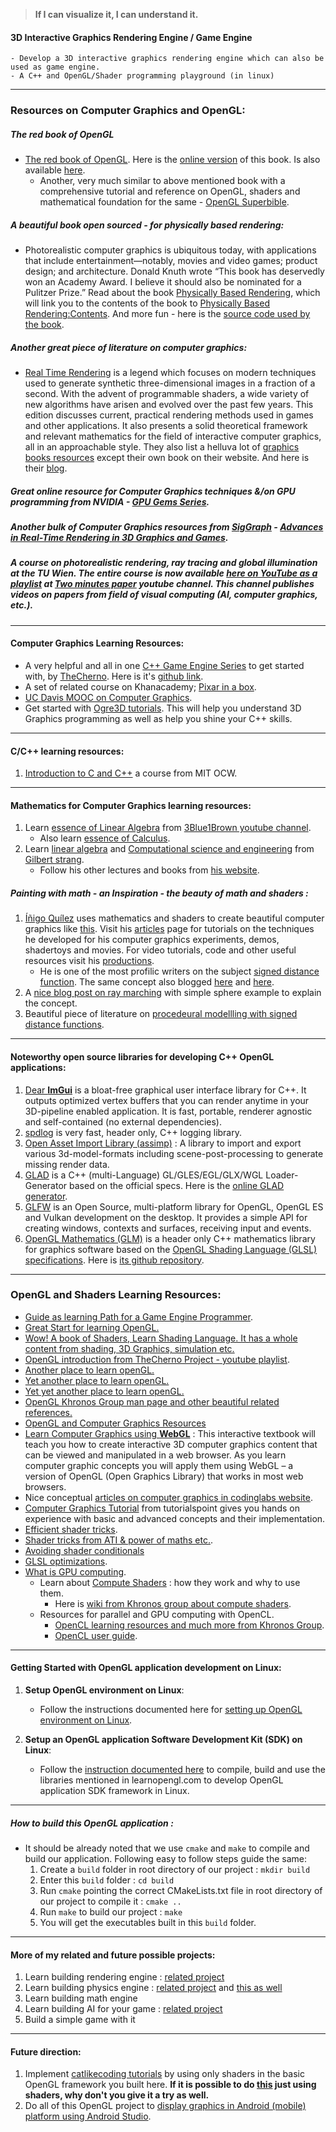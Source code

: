 
> **If I can visualize it, I can understand it.**

#### 3D Interactive Graphics Rendering Engine / Game Engine
    - Develop a 3D interactive graphics rendering engine which can also be used as game engine.
    - A C++ and OpenGL/Shader programming playground (in linux)

-------------------------------------------------------

### Resources on Computer Graphics and OpenGL:

##### The red book of OpenGL
* [The red book of OpenGL](http://www.opengl-redbook.com/). Here is the [online version](https://www.glprogramming.com/red/) of this book. Is also available [here](https://www.cs.utexas.edu/users/fussell/courses/cs354/handouts/Addison.Wesley.OpenGL.Programming.Guide.8th.Edition.Mar.2013.ISBN.0321773039.pdf).
    - Another, very much similar to above mentioned book with a comprehensive tutorial and reference on OpenGL, shaders and mathematical foundation for the same - [OpenGL Superbible](http://www.openglsuperbible.com/).

##### A beautiful book open sourced - for physically based rendering:
* Photorealistic computer graphics is ubiquitous today, with applications that include entertainment—notably, movies and video games; product design; and architecture. Donald Knuth wrote “This book has deservedly won an Academy Award. I believe it should also be nominated for a Pulitzer Prize.” Read about the book [Physically Based Rendering](http://www.pbr-book.org/), which will link you to the contents of the book to [Physically Based Rendering:Contents](http://www.pbr-book.org/3ed-2018/contents.html).
And more fun - here is the [source code used by the book](https://github.com/mmp/pbrt-v3).

##### Another great piece of literature on computer graphics:
* [Real Time Rendering](http://www.realtimerendering.com/) is a legend which focuses on modern techniques used to generate synthetic three-dimensional images in a fraction of a second. With the advent of programmable shaders, a wide variety of new algorithms have arisen and evolved over the past few years. This edition discusses current, practical rendering methods used in games and other applications. It also presents a solid theoretical framework and relevant mathematics for the field of interactive computer graphics, all in an approachable style. They also list a helluva lot of [graphics books resources](http://www.realtimerendering.com/books.html) except their own book on their website. And here is their [blog](http://www.realtimerendering.com/blog/).

##### Great online resource for Computer Graphics techniques &/on GPU programming from NVIDIA - [GPU Gems Series](https://developer.nvidia.com/gpugems/GPUGems/gpugems_pref01.html).

##### Another bulk of Computer Graphics resources from [SigGraph](https://www.siggraph.org/about/about-acm-siggraph) - [Advances in Real-Time Rendering in 3D Graphics and Games](http://advances.realtimerendering.com/).

##### A course on photorealistic rendering, ray tracing and global illumination at the TU Wien. The entire course is now available [here on YouTube as a playlist](https://www.youtube.com/playlist?list=PLujxSBD-JXgnGmsn7gEyN28P1DnRZG7qi) at [Two minutes paper](https://www.youtube.com/channel/UCbfYPyITQ-7l4upoX8nvctg) youtube channel. This channel publishes videos on papers from field of visual computing (AI, computer graphics, etc.).

------------------------------------------------

#### Computer Graphics Learning Resources:
* A very helpful and all in one [C++ Game Engine Series](https://www.youtube.com/watch?v=JxIZbV_XjAs&list=PLlrATfBNZ98dC-V-N3m0Go4deliWHPFwT) to get started with, by [TheCherno](https://twitter.com/TheCherno?ref_src=twsrc%5Egoogle%7Ctwcamp%5Eserp%7Ctwgr%5Eauthor). Here is it's [github link](https://github.com/TheCherno/Hazel.git).
* A set of related course on Khanacademy; [Pixar in a box](https://www.khanacademy.org/partner-content/pixar).
* [UC Davis MOOC on Computer Graphics](https://www.youtube.com/playlist?list=PL_w_qWAQZtAZhtzPI5pkAtcUVgmzdAP8g).
* Get started with [Ogre3D tutorials](http://wiki.ogre3d.org/Tutorials). This will help you understand 3D Graphics programming as well as help you shine your C++ skills.

------------------------------------------------

#### C/C++ learning resources:
1. [Introduction to C and C++](https://ocw.mit.edu/courses/electrical-engineering-and-computer-science/6-s096-introduction-to-c-and-c-january-iap-2013/) a course from MIT OCW.

------------------------------------------------

#### Mathematics for Computer Graphics learning resources:
1. Learn [essence of Linear Algebra](https://www.youtube.com/playlist?list=PLZHQObOWTQDPD3MizzM2xVFitgF8hE_ab) from [3Blue1Brown youtube channel](https://www.youtube.com/channel/UCYO_jab_esuFRV4b17AJtAw).
    - Also learn [essence of Calculus](https://www.youtube.com/playlist?list=PLZHQObOWTQDMsr9K-rj53DwVRMYO3t5Yr).
2. Learn [linear algebra](https://www.youtube.com/playlist?list=PLE7DDD91010BC51F8) and [Computational science and engineering](https://www.youtube.com/playlist?list=PLF706B428FB7BD52C) from [Gilbert strang](http://www-math.mit.edu/~gs/).
    - Follow his other lectures and books from [his website](http://www-math.mit.edu/~gs/).
    
##### Painting with math - an Inspiration - the beauty of math and shaders :
1. [Íñigo Quílez](https://www.iquilezles.org/) uses mathematics and shaders to create beautiful computer graphics like [this](http://www.iquilezles.org/www/articles/sdfmodeling/sdfmodeling.htm). Visit his [articles](https://www.iquilezles.org/www/index.htm) page for tutorials on the techniques he developed for his computer graphics experiments, demos, shadertoys and movies. For video tutorials, code and other useful resources visit his [productions](https://www.iquilezles.org/prods/index.htm).
    - He is one of the most profilic writers on the subject [signed distance function](https://iquilezles.org/www/articles/distfunctions/distfunctions.htm). The same concept also blogged [here](https://www.alanzucconi.com/2016/07/01/signed-distance-functions/) and [here](http://jamie-wong.com/2016/07/15/ray-marching-signed-distance-functions/).
2. A [nice blog post on ray marching](http://www.michaelwalczyk.com/blog/2017/5/25/ray-marching) with simple sphere example to explain the concept.
3. Beautiful piece of literature on [procedeural modellling with signed distance functions](http://aka-san.halcy.de/distance_fields_prefinal.pdf).

------------------------------------------------

#### Noteworthy open source libraries for developing C++ OpenGL applications:
1. [Dear **ImGui**](https://github.com/ocornut/imgui) is a bloat-free graphical user interface library for C++. It outputs optimized vertex buffers that you can render anytime in your 3D-pipeline enabled application. It is fast, portable, renderer agnostic and self-contained (no external dependencies).
2. [spdlog](https://github.com/gabime/spdlog) is very fast, header only, C++ logging library.
3. [Open Asset Import Library (assimp)](https://github.com/assimp/assimp) : A library to import and export various 3d-model-formats including scene-post-processing to generate missing render data.
4. [GLAD](https://github.com/ValtoLibraries/GLAD) is a C++ (multi-Language) GL/GLES/EGL/GLX/WGL Loader-Generator based on the official specs. Here is the [online GLAD generator](https://glad.dav1d.de/).
5. [GLFW](https://www.glfw.org/index.html) is an Open Source, multi-platform library for OpenGL, OpenGL ES and Vulkan development on the desktop. It provides a simple API for creating windows, contexts and surfaces, receiving input and events.
6. [OpenGL Mathematics (GLM)](https://glm.g-truc.net/0.9.9/index.html) is a header only C++ mathematics library for graphics software based on the [OpenGL Shading Language (GLSL) specifications](https://www.khronos.org/registry/OpenGL/specs/gl/GLSLangSpec.4.50.pdf). Here is [its github repository](https://github.com/g-truc/glm).

------------------------------------------------

### OpenGL and Shaders Learning Resources:
* [Guide as learning Path for a Game Engine Programmer](https://miloyip.github.io/game-programmer/game-programmer.pdf).
* [Great Start for learning OpenGL.](https://learnopengl.com/Getting-started/OpenGL)
* [Wow! A book of Shaders, Learn Shading Language. It has a whole content from shading, 3D Graphics, simulation etc.](https://thebookofshaders.com/)
* [OpenGL introduction from TheCherno Project - youtube playlist](https://www.youtube.com/playlist?list=PLlrATfBNZ98foTJPJ_Ev03o2oq3-GGOS2).
* [Another place to learn openGL.](http://www.opengl-tutorial.org/beginners-tutorials/)
* [Yet another place to learn openGL.](http://ogldev.atspace.co.uk/)
* [Yet yet another place to learn openGL.](https://open.gl/)
* [OpenGL Khronos Group man page and other beautiful related references.](https://www.khronos.org/registry/OpenGL-Refpages/)
* [OpenGL and Computer Graphics Resources](http://www.lighthouse3d.com/about/)
* [Learn Computer Graphics using **WebGL**](http://webgl.brown37.net/index.html) : This interactive textbook will teach you how to create interactive 3D computer graphics content that can be viewed and manipulated in a web browser. As you learn computer graphic concepts you will apply them using WebGL – a version of OpenGL (Open Graphics Library) that works in most web browsers.
* Nice conceptual [articles on computer graphics in codinglabs website](http://www.codinglabs.net/article_world_view_projection_matrix.aspx).
* [Computer Graphics Tutorial](https://www.tutorialspoint.com/computer_graphics/) from tutorialspoint gives you hands on experience with basic and advanced concepts and their implementation.
* [Efficient shader tricks](http://web.engr.oregonstate.edu/~mjb/cs519/Projects/Papers/ShaderTricks.pdf).
* [Shader tricks from ATI & power of maths etc.](https://developer.amd.com/wordpress/media/2012/10/03_Clever_Shader_Tricks.pdf).
* [Avoiding shader conditionals](http://theorangeduck.com/page/avoiding-shader-conditionals)
* [GLSL optimizations](https://www.khronos.org/opengl/wiki/GLSL_Optimizations).
* [What is GPU computing](https://www.boston.co.uk/info/nvidia-kepler/what-is-gpu-computing.aspx).
    - Learn about [Compute Shaders](https://www.youtube.com/watch?v=0DLOJPSxJEg) : how they work and why to use them.
        - Here is [wiki from Khronos group about compute shaders](https://www.khronos.org/opengl/wiki/Compute_Shader).
    - Resources for parallel and GPU computing with OpenCL.
        - [OpenCL learning resources and much more from Khronos Group](https://github.com/KhronosGroup/Khronosdotorg/blob/master/api/opencl/resources.md#learning-opencl).
        - [OpenCL user guide](http://developer.amd.com/wordpress/media/2013/12/AMD_OpenCL_Programming_User_Guide2.pdf).

------------------------------------------------

#### Getting Started with OpenGL application development on Linux:

1. **Setup OpenGL environment on Linux**:
    - Follow the instructions documented here for [setting up OpenGL environment on Linux](https://github.com/roshanpoudyal/Linux/wiki/Setting-up-OpenGL-environment-on-Linux).

2. **Setup an OpenGL application Software Development Kit (SDK) on Linux**:
    - Follow the [instruction documented here](includes/How_To_Include_Dependencies.md) to compile, build and use the libraries mentioned in learnopengl.com to develop OpenGL application SDK framework in Linux.

----------------------------------------------

##### How to build this OpenGL application :
* It should be already noted that we use `cmake` and `make` to compile and build our application. Following easy to follow steps guide the same:
    1. Create a `build` folder in root directory of our project : `mkdir build`
    2. Enter this `build` folder : `cd build`
    3. Run `cmake` pointing the correct CMakeLists.txt file in root directory of our project to compile it : `cmake ..`
    4. Run `make` to build our project : `make`
    5. You will get the executables built in this `build` folder.
    
------------------------------------------------

#### More of my related and future possible projects:
1. Learn building rendering engine : [related project](https://github.com/roshanpoudyal/3D_interactive_graphics_rendering_engine)
2. Learn building physics engine : [related project](https://github.com/roshanpoudyal/Game-physics-engine-development) and [this as well](https://github.com/roshanpoudyal/Fluid-Simulation-and-Physics-Based-Animation)
3. Learn building math engine
4. Learn building AI for your game : [related project](https://github.com/roshanpoudyal/Reinforcement_Learning_tic_tac_toe)
5. Build a simple game with it

------------------------------------------------

#### Future direction:
1. Implement [catlikecoding tutorials](https://catlikecoding.com/unity/tutorials/) by using only shaders in the basic OpenGL framework you built here. **If it is possible to do [this](http://www.iquilezles.org/www/articles/sdfmodeling/sdfmodeling.htm) just using shaders, why don't you give it a try as well.**
2. Do all of this OpenGL project to [display graphics in Android (mobile) platform using Android Studio](https://developer.android.com/training/graphics/opengl/).


